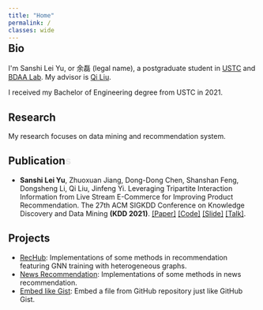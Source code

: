 ```yaml
---
title: "Home"
permalink: /
classes: wide
---
```


<div style="margin-top: -2em"></div> <!-- remove the top margin of the first h2 -->

## Bio

I'm Sanshi Lei Yu, or 余磊 (legal name), a postgraduate student in [USTC](https://www.ustc.edu.cn/) and [BDAA Lab](https://bigdata.ustc.edu.cn/). My advisor is [Qi Liu](http://staff.ustc.edu.cn/~qiliuql/).

I received my Bachelor of Engineering degree from USTC in 2021.

## Research

My research focuses on data mining and recommendation system.

## Publication<span style="opacity:0.1">s</span>
<!-- TODO: remove opacity for the word 'Publications' when publishing another paper -->

- **Sanshi Lei Yu**, Zhuoxuan Jiang, Dong-Dong Chen, Shanshan Feng, Dongsheng Li, Qi Liu, Jinfeng Yi. Leveraging Tripartite Interaction Information from Live Stream E-Commerce for Improving Product Recommendation. The 27th ACM SIGKDD Conference on Knowledge Discovery and Data Mining **(KDD 2021)**. [[Paper]](https://arxiv.org/pdf/2106.03415.pdf) [[Code]](https://github.com/yusanshi/LSEC-GNN) [[Slide]](https://storage.yusanshi.com/paper/KDD2021-slide.pdf) [[Talk]](https://storage.yusanshi.com/paper/KDD2021-talk.mp4).

## Projects

- [RecHub](https://github.com/yusanshi/RecHub): Implementations of some methods in recommendation featuring GNN training with heterogeneous graphs.
- [News Recommendation](https://github.com/yusanshi/news-recommendation): Implementations of some methods in news recommendation.
- [Embed like Gist](https://github.com/yusanshi/embed-like-gist): Embed a file from GitHub repository just like GitHub Gist.
